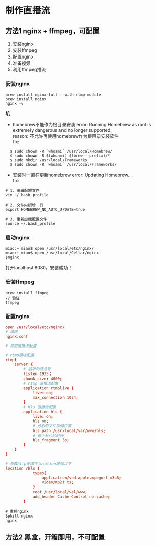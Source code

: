 # 制作直播流
## 方法1 nginx + ffmpeg，可配置
1. 安装nginx
2. 安装ffmpeg
3. 配置nginx
4. 准备视频
5. 利用ffmpeg推流

### 安装nginx 
```
brew install nginx-full --with-rtmp-module
brew install nginx
nginx -v
```
**坑** 
* homebrew不能作为根目录安装
error: Running Homebrew as root is extremely dangerous and no longer supported.  
reason: 不允许再使用homebrew作为根目录安装软件  
fix: 
```
  $ sudo chown -R `whoami` /usr/local/Homebrew/
  $ sudo chown -R $(whoami) $(brew --prefix)/*
  $ sudo mkdir /usr/local/Frameworks
  $ sudo chown -R `whoami` /usr/local/Frameworks/
```
* 安装时一直在更新homebrew
error: Updating Homebrew...  
fix: 
```
# 1. 编辑配置文件
vim ~/.bash_profile

# 2. 文件内新增一行
export HOMEBREW_NO_AUTO_UPDATE=true

# 3. 重新加载配置文件
source ~/.bash_profile
```

### 启动nginx
```
miao:~ miao$ open /usr/local/etc/nginx/
miao:~ miao$ open /usr/local/Cellar/nginx
$nginx
```
打开localhost:8080，安装成功！

### 安装ffmpeg
```
brew install ffmpeg
// 验证
ffmpeg
```
### 配置nginx
```conf
open /usr/local/etc/nginx/
# 编辑 
nginx.conf

# 增加直播流配置

# rtmp模块配置
rtmp{
    server {
        # 监听的商品号
        listen 1935；
        chunk_size: 4000;
        # rtmp 直播流配置
        application rtmplive {
            live: on;
            max_connection 1024;
        }
        # hls 直播流配置
        application hls {
            live: on;
            hls on;
            # 分割的文件存储位置
            hls_path /usr/local/var/www/hls;
            # 每个分片的时长
            hls_fragment 5s;
        }
    }
}

# 修改http配置中location增加以下
location /hls {
            types{
                application/vnd.apple.mpegurl m3u8;
                video/mp2t ts;
            }
            root /usr/local/val/www;
            add_header Cache-Control no-cache;
        }
```
```
# 重启nginx
$pkill nginx
nginx
```
## 方法2 黑盒，开箱即用，不可配置